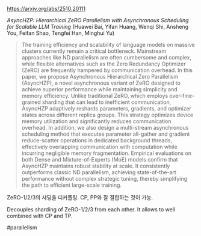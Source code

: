 https://arxiv.org/abs/2510.20111

*AsyncHZP: Hierarchical ZeRO Parallelism with Asynchronous Scheduling for Scalable LLM Training* (Huawei Bai, Yifan Huang, Wenqi Shi, Ansheng You, Feifan Shao, Tengfei Han, Minghui Yu)

> The training efficiency and scalability of language models on massive clusters currently remain a critical bottleneck. Mainstream approaches like ND parallelism are often cumbersome and complex, while flexible alternatives such as the Zero Redundancy Optimizer (ZeRO) are frequently hampered by communication overhead. In this paper, we propose Asynchronous Hierarchical Zero Parallelism (AsyncHZP), a novel asynchronous variant of ZeRO designed to achieve superior performance while maintaining simplicity and memory efficiency. Unlike traditional ZeRO, which employs over-fine-grained sharding that can lead to inefficient communication, AsyncHZP adaptively reshards parameters, gradients, and optimizer states across different replica groups. This strategy optimizes device memory utilization and significantly reduces communication overhead. In addition, we also design a multi-stream asynchronous scheduling method that executes parameter all-gather and gradient reduce-scatter operations in dedicated background threads, effectively overlapping communication with computation while incurring negligible memory fragmentation. Empirical evaluations on both Dense and Mixture-of-Experts (MoE) models confirm that AsyncHZP maintains robust stability at scale. It consistently outperforms classic ND parallelism, achieving state-of-the-art performance without complex strategic tuning, thereby simplifying the path to efficient large-scale training.

ZeRO-1/2/3의 샤딩을 디커플링. CP, PP와 잘 결합하는 것이 가능.

Decouples sharding of ZeRO-1/2/3 from each other. It allows to well combined with CP and TP.

#parallelism 